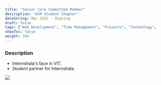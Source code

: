 ```yaml
---
title: "Senior Core Committee Member"
description: "ACM Student Chapter"
dateString: Mar 2022 - Ongoing
draft: false
tags: ["Web Development", "Time Management", "Projects", "Technology", "React.js","HTML","CSS","JavaScript","Tailwindcss"]
showToc: false
weight: 304
---
```


### Description

- Internshala's face in VIT.
- Student partner for Internshala.

![](/experience/acm.jpg#center)
